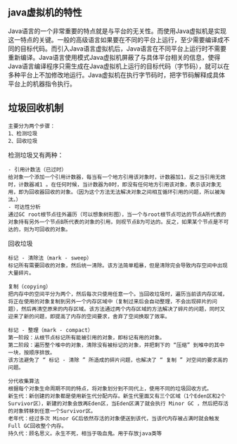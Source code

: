 ## java虚拟机的特性
Java语言的一个非常重要的特点就是与平台的无关性。而使用Java虚拟机是实现这一特点的关键。一般的高级语言如果要在不同的平台上运行，至少需要编译成不同的目标代码。而引入Java语言虚拟机后，Java语言在不同平台上运行时不需要重新编译。Java语言使用模式Java虚拟机屏蔽了与具体平台相关的信息，使得Java语言编译程序只需生成在Java虚拟机上运行的目标代码（字节码），就可以在多种平台上不加修改地运行。Java虚拟机在执行字节码时，把字节码解释成具体平台上的机器指令执行。

## 垃圾回收机制 
    主要分为两个步骤：
    1、检测垃圾
    2、回收垃圾

检测垃圾又有两种：

    - 引用计数法（已过时）
    给对象一个添加一个引用计数器，每当有一个地方引用该对象时，计数器加1，反之当引用无效时，计数器减1 。在任何时候，当计数器为0时，即没有任何地方引用该对象，表示该对象无用，即为回收器回收的对象。（因为这个方法无法解决对象之间相互循环引用的问题，所以被淘汰。）
    - 可达性分析
    通过GC root根节点往外遍历（可以想象树形图），当一个与root根节点可达的节点A所代表的对象持有另外一个节点B所代表的对象的引用，则视节点B为可达的。反之，如果某个节点是不可达的，则为可回收的对象。

回收垃圾

    标记 - 清除法（mark - sweep）
    标记所有需要回收的对象，然后统一清除。该方法简单粗暴，但是清除完会导致内存空间中出现大量碎片。

    复制（copying）
    把内存中的空间平分为两个，然后每次只使用任意一个。当回收垃圾时，遍历当前该内存区域，将正在使用的对象复制到另外一个内存区域中（复制过来后会自动整理，不会出现碎片的问题），然后再清空原来的内存区域。该方法通过两个内存区域的方法解决了碎片的问题，同时又迎来了新的问题，即提高了内存的空间要求，舍弃了空间换取了效率。

    标记 - 整理（mark - compact）
    第一阶段：从根节点标记所有能被引用的对象，即标记有用的对象。
    第二阶段：遍历整个堆中的对象，清除没有被标记的对象，并把剩下的 “压缩” 到堆中的其中一块，按顺序排放。
    该方法避免了 “ 标记 - 清除 ” 所造成的碎片问题，也解决了 “ 复制 ” 对空间的要求高的问题。

    分代收集算法
    根据每个对象生命周期不同的特点，将对象划分到不同代上，使用不同的垃圾回收方式。
    新生代：新创建的对象都是使用新生代分配内存。新生代里面又有三个区域（1个Eden区和2个Survivor区），新建的对象会放再Eden区，当Eden区满了就会执行 Minor GC ，然后把存活的对象转移到任意一个Survivor区。
    老年代：经过多次 Minor GC后依然存活的对象便送到该代，当该代内存被占满时就会触发Full GC回收整个内存。
    持久代：顾名思义。永生不死，相当于吸血鬼。用于存放java类等
